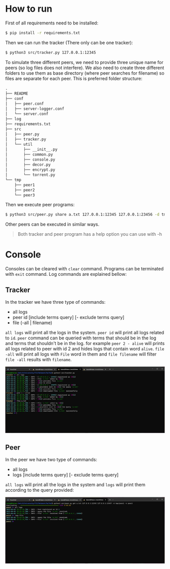 # How to run

First of all requirements need to be installed:

```bash
$ pip install -r requirements.txt
```

Then we can run the tracker (There only can be one tracker):

```bash
$ python3 src/tracker.py 127.0.0.1:12345
```

To simulate three different peers, we need to provide three unique name for
peers (so log files does not interfere). We also need to create three different
folders to use them as base directory (where peer searches for filename) so
files are separate for each peer. This is preferred folder structure:

```plain
.
├── README
├── conf
│   ├── peer.conf
│   ├── server-logger.conf
│   └── server.conf
├── log
├── requirements.txt
├── src
│   ├── peer.py
│   ├── tracker.py
│   └── util
│       ├── __init__.py
│       ├── common.py
│       ├── console.py
│       ├── decor.py
│       ├── encrypt.py
│       └── torrent.py
└── tmp
    ├── peer1
    ├── peer2
    └── peer3
```

Then we execute peer programs:

```bash
$ python3 src/peer.py share a.txt 127.0.0.1:12345 127.0.0.1:23456 -d tmp/peer1 -n peer1
```

Other peers can be executed in similar ways.

> Both tracker and peer program has a help option you can use with -h

# Console

Consoles can be cleared with `clear` command. Programs can be terminated with
`exit` command. Log commands are explained bellow:

## Tracker

In the tracker we have three type of commands:

- all logs
- peer id [include terms query] [- exclude terms query]
- file (-all | filename)

`all logs` will print all the logs in the system. `peer id` will print all logs
related to `id`. `peer` command can be queried with terms that should be in the
log and terms that shouldn't be in the log. for example `peer 2 - alive` will
prints all logs related to peer with id 2 and hides logs that contain word
`alive`. `file -all` will print all logs with `File` word in them and
`file filename` will filter `file -all` results with `filename`.

![Tracker Console](screenshot/tracker.jpg)

## Peer

In the peer we have two type of commands:

- all logs
- logs [include terms query] [- exclude terms query]

`all logs` will print all the logs in the system and `logs` will print them
according to the query provided:

![Peer Console](screenshot/peer.jpg)
